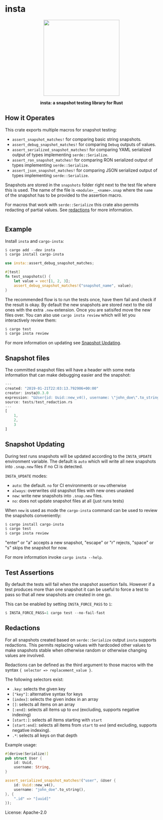 # insta

<div align="center">
 <img src="https://github.com/mitsuhiko/insta/blob/master/assets/logo.png?raw=true" width="250" height="250">
 <p><strong>insta: a snapshot testing library for Rust</strong></p>
</div>

## How it Operates

This crate exports multiple macros for snapshot testing:

- `assert_snapshot_matches!` for comparing basic string snapshots.
- `assert_debug_snapshot_matches!` for comparing `Debug` outputs of values.
- `assert_serialized_snapshot_matches!` for comparing YAML serialized
  output of types implementing `serde::Serialize`.
- `assert_ron_snapshot_matches!` for comparing RON serialized output of
  types implementing `serde::Serialize`.
- `assert_json_snapshot_matches!` for comparing JSON serialized output of
  types implementing `serde::Serialize`.

Snapshots are stored in the `snapshots` folder right next to the test file
where this is used.  The name of the file is `<module>__<name>.snap` where
the `name` of the snapshot has to be provided to the assertion macro.

For macros that work with `serde::Serialize` this crate also permits
redacting of partial values.  See [redactions](#redactions) for more
information.

<img src="https://github.com/mitsuhiko/insta/blob/master/assets/insta.gif?raw=true" alt="">

## Example

Install `insta` and `cargo-insta`:

```rust
$ cargo add --dev insta
$ cargo install cargo-insta
```

```rust
use insta::assert_debug_snapshot_matches;

#[test]
fn test_snapshots() {
    let value = vec![1, 2, 3];
    assert_debug_snapshot_matches!("snapshot_name", value);
}
```

The recommended flow is to run the tests once, have them fail and check
if the result is okay.  By default the new snapshots are stored next
to the old ones with the extra `.new` extension.  Once you are satisifed
move the new files over.  You can also use `cargo insta review` which
will let you interactively review them:

```rust
$ cargo test
$ cargo insta review
```

For more information on updating see [Snapshot Updating].

[Snapshot Updating]: #snapshot-updating

## Snapshot files

The committed snapshot files will have a header with some meta information
that can make debugging easier and the snapshot:

```rust
---
created: "2019-01-21T22:03:13.792906+00:00"
creator: insta@0.3.0
expression: "&User{id: Uuid::new_v4(), username: \"john_doe\".to_string(),}"
source: tests/test_redaction.rs
---
[
    1,
    2,
    3
]
```

## Snapshot Updating

During test runs snapshots will be updated according to the `INSTA_UPDATE`
environment variable.  The default is `auto` which will write all new
snapshots into `.snap.new` files if no CI is detected.

`INSTA_UPDATE` modes:

- `auto`: the default. `no` for CI environments or `new` otherwise
- `always`: overwrites old snapshot files with new ones unasked
- `new`: write new snapshots into `.snap.new` files.
- `no`: does not update snapshot files at all (just runs tests)

When `new` is used as mode the `cargo-insta` command can be used to review
the snapshots conveniently:

```rust
$ cargo install cargo-insta
$ cargo test
$ cargo insta review
```

"enter" or "a" accepts a new snapshot, "escape" or "r" rejects,
"space" or "s" skips the snapshot for now.

For more information invoke `cargo insta --help`.

## Test Assertions

By default the tests will fail when the snapshot assertion fails.  However
if a test produces more than one snapshot it can be useful to force a test
to pass so that all new snapshots are created in one go.

This can be enabled by setting `INSTA_FORCE_PASS` to `1`:

```rust
$ INSTA_FORCE_PASS=1 cargo test --no-fail-fast
```

## Redactions

For all snapshots created based on `serde::Serialize` output `insta`
supports redactions.  This permits replacing values with hardcoded other
values to make snapshots stable when otherwise random or otherwise changing
values are involved.

Redactions can be defined as the third argument to those macros with
the syntax `{ selector => replacement_value }`.

The following selectors exist:

- `.key`: selects the given key
- `["key"]`: alternative syntax for keys
- `[index]`: selects the given index in an array
- `[]`: selects all items on an array
- `[:end]`: selects all items up to `end` (excluding, supports negative indexing)
- `[start:]`: selects all items starting with `start`
- `[start:end]`: selects all items from `start` to `end` (end excluding,
  supports negative indexing).
- `.*`: selects all keys on that depth

Example usage:

```rust
#[derive(Serialize)]
pub struct User {
    id: Uuid,
    username: String,
}

assert_serialized_snapshot_matches!("user", &User {
    id: Uuid::new_v4(),
    username: "john_doe".to_string(),
}, {
    ".id" => "[uuid]"
});
```

License: Apache-2.0
